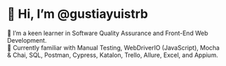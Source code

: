 # 👋 Hi, I’m @gustiayuistrb

👀 I’m a keen learner in Software Quality Assurance and Front-End Web Development.  
🌱 Currently familiar with Manual Testing, WebDriverIO (JavaScript), Mocha & Chai, SQL, Postman, Cypress, Katalon, Trello, Allure, Excel, and Appium.



<!--
**gustiayuistrb/gustiayuistrb** is a ✨ _special_ ✨ repository because its `README.md` (this file) appears on your GitHub profile.

Here are some ideas to get you started:

- 🔭 I’m currently working on ...
- 🌱 I’m currently learning ...
- 👯 I’m looking to collaborate on ...
- 🤔 I’m looking for help with ...
- 💬 Ask me about ...
- 📫 How to reach me: ...
- 😄 Pronouns: ...
- ⚡ Fun fact: ...
-->
